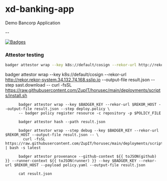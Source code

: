 # xd-banking-app

Demo Bancorp Application

--

[![Badges](http://badges.governance-system.34.132.74.168.sslip.io/badges?project=badgercorp&repository=xd-banking-app)](http://ui-badger.default.34.132.74.168.sslip.io/badgercorp/xd-banking-app)


### Attestor testing


```bash
badger attestor wrap --key k8s://default/cosign --rekor-url http://rekor.rekor-system.34.132.74.168.sslip.io --step ko.build --output-file ko.build.json -- ko build github.com/badgercorp/xd-banking-api/cmd/api --image-label version=$VERSION -t $VERSION --push=false --local
```

badger attestor wrap --key k8s://default/cosign --rekor-url http://rekor.rekor-system.34.132.74.168.sslip.io --output-file result.json --step sast.download -- curl -fsSL https://raw.githubusercontent.com/ZupIT/horusec/main/deployments/scripts/install.sh



          badger attestor wrap --key $BADGER_KEY --rekor-url $REKOR_HOST --output-file result.json --step deploy.policy \
          -- badger policy register resource -c repository -p $POLICY_FILE
          
          badger attestor hash --path result.json
          
          badger attestor wrap --step debug --key $BADGER_KEY --rekor-url $REKOR_HOST --output-file result.json -- \
            curl -fsSL https://raw.githubusercontent.com/ZupIT/horusec/main/deployments/scripts/install.sh | bash -s latest

          badger attestor provenance --github-context ${{ toJSON(github) }} --runner-context ${{ toJSON(runner) }} --key $BADGER_KEY --rekor-url $REKOR_HOST --payload policy.yaml --output-file result.json

          cat result.json